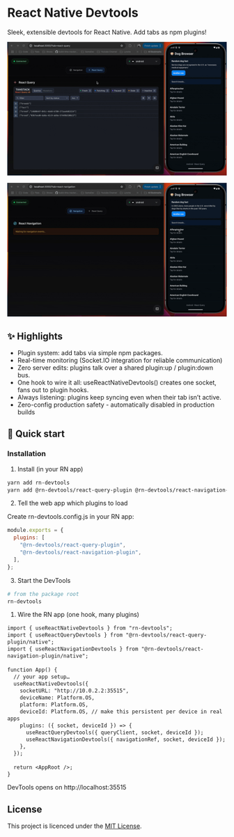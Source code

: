 # React Native Devtools

Sleek, extensible devtools for React Native.
Add tabs as npm plugins!

![alt text](https://github.com/DorianMazur/rn-devtools/raw/main/react-query-plugin.gif "React Query Plugin")

![alt text](https://github.com/DorianMazur/rn-devtools/raw/main/navigation-plugin.gif "Navigation Plugin")

## ✨ Highlights

- Plugin system: add tabs via simple npm packages.
- Real-time monitoring (Socket.IO integration for reliable communication)
- Zero server edits: plugins talk over a shared plugin:up / plugin:down bus.
- One hook to wire it all: useReactNativeDevtools() creates one socket, fans out to plugin hooks.
- Always listening: plugins keep syncing even when their tab isn’t active.
- Zero-config production safety - automatically disabled in production builds

## 🚀 Quick start

### Installation

1. Install (in your RN app)

```bash
yarn add rn-devtools
yarn add @rn-devtools/react-query-plugin @rn-devtools/react-navigation-plugin
```

2. Tell the web app which plugins to load

Create rn-devtools.config.js in your RN app:

```js
module.exports = {
  plugins: [
    "@rn-devtools/react-query-plugin",
    "@rn-devtools/react-navigation-plugin",
  ],
};
```

3. Start the DevTools
   
```bash
# from the package root
rn-devtools
```

1. Wire the RN app (one hook, many plugins)

```tsx
import { useReactNativeDevtools } from "rn-devtools";
import { useReactQueryDevtools } from "@rn-devtools/react-query-plugin/native";
import { useReactNavigationDevtools } from "@rn-devtools/react-navigation-plugin/native";

function App() {
  // your app setup…
  useReactNativeDevtools({
    socketURL: "http://10.0.2.2:35515",
    deviceName: Platform.OS,
    platform: Platform.OS,
    deviceId: Platform.OS, // make this persistent per device in real apps
    plugins: ({ socket, deviceId }) => {
      useReactQueryDevtools({ queryClient, socket, deviceId });
      useReactNavigationDevtools({ navigationRef, socket, deviceId });
    },
  });

  return <AppRoot />;
}
```

DevTools opens on http://localhost:35515


## License
This project is licenced under the [MIT License](http://opensource.org/licenses/mit-license.html).